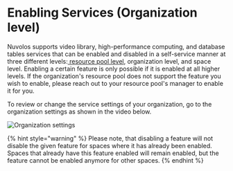 # Enabling Services (Organization level)

Nuvolos supports video library, high-performance computing, and database tables services that can be enabled and disabled in a self-service manner at three different levels:[ resource pool level](../billing-budgeting-and-resource-pools/resource-pools.md#enabling-services-resource-pool-level), organization level, and space level. Enabling a certain feature is only possible if it is enabled at all higher levels. If the organization's resource pool does not support the feature you wish to enable, please reach out to your resource pool's manager to enable it for you.

To review or change the service settings of your organization, go to the organization settings as shown in the video below.

![Organization settings](../../.gitbook/assets/org\_features.gif)



{% hint style="warning" %}
Please note, that disabling a feature will not disable the given feature for spaces where it has already been enabled. Spaces that already have this feature enabled will remain enabled, but the feature cannot be enabled anymore for other spaces.
{% endhint %}
